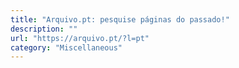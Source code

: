 ```yaml
---
title: "Arquivo.pt: pesquise páginas do passado!"
description: ""
url: "https://arquivo.pt/?l=pt"
category: "Miscellaneous"
---
```

